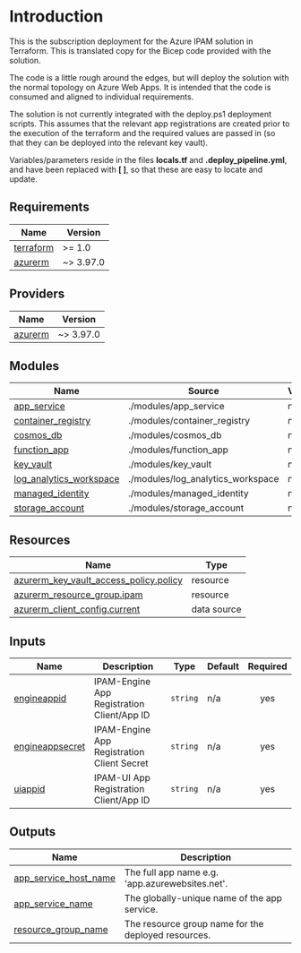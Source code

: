 # Introduction 
This is the subscription deployment for the Azure IPAM solution in Terraform.
This is translated copy for the Bicep code provided with the solution.

The code is a little rough around the edges, but will deploy the solution with the normal topology on Azure Web Apps. It is intended that the code is consumed and aligned to individual requirements.

The solution is not currently integrated with the deploy.ps1 deployment scripts. This assumes that the relevant app registrations are created prior to the execution of the terraform and the required values are passed in (so that they can be deployed into the relevant key vault).

Variables/parameters reside in the files **locals.tf** and **.deploy_pipeline.yml**, and have been replaced with **[ ]**, so that these are easy to locate and update.

<!-- BEGIN_TF_DOCS -->
## Requirements

| Name | Version |
|------|---------|
| <a name="requirement_terraform"></a> [terraform](#requirement\_terraform) | >= 1.0 |
| <a name="requirement_azurerm"></a> [azurerm](#requirement\_azurerm) | ~> 3.97.0 |

## Providers

| Name | Version |
|------|---------|
| <a name="provider_azurerm"></a> [azurerm](#provider\_azurerm) | ~> 3.97.0 |

## Modules

| Name | Source | Version |
|------|--------|---------|
| <a name="module_app_service"></a> [app\_service](#module\_app\_service) | ./modules/app_service | n/a |
| <a name="module_container_registry"></a> [container\_registry](#module\_container\_registry) | ./modules/container_registry | n/a |
| <a name="module_cosmos_db"></a> [cosmos\_db](#module\_cosmos\_db) | ./modules/cosmos_db | n/a |
| <a name="module_function_app"></a> [function\_app](#module\_function\_app) | ./modules/function_app | n/a |
| <a name="module_key_vault"></a> [key\_vault](#module\_key\_vault) | ./modules/key_vault | n/a |
| <a name="module_log_analytics_workspace"></a> [log\_analytics\_workspace](#module\_log\_analytics\_workspace) | ./modules/log_analytics_workspace | n/a |
| <a name="module_managed_identity"></a> [managed\_identity](#module\_managed\_identity) | ./modules/managed_identity | n/a |
| <a name="module_storage_account"></a> [storage\_account](#module\_storage\_account) | ./modules/storage_account | n/a |

## Resources

| Name | Type |
|------|------|
| [azurerm_key_vault_access_policy.policy](https://registry.terraform.io/providers/hashicorp/azurerm/latest/docs/resources/key_vault_access_policy) | resource |
| [azurerm_resource_group.ipam](https://registry.terraform.io/providers/hashicorp/azurerm/latest/docs/resources/resource_group) | resource |
| [azurerm_client_config.current](https://registry.terraform.io/providers/hashicorp/azurerm/latest/docs/data-sources/client_config) | data source |

## Inputs

| Name | Description | Type | Default | Required |
|------|-------------|------|---------|:--------:|
| <a name="input_engineappid"></a> [engineappid](#input\_engineappid) | IPAM-Engine App Registration Client/App ID | `string` | n/a | yes |
| <a name="input_engineappsecret"></a> [engineappsecret](#input\_engineappsecret) | IPAM-Engine App Registration Client Secret | `string` | n/a | yes |
| <a name="input_uiappid"></a> [uiappid](#input\_uiappid) | IPAM-UI App Registration Client/App ID | `string` | n/a | yes |

## Outputs

| Name | Description |
|------|-------------|
| <a name="output_app_service_host_name"></a> [app\_service\_host\_name](#output\_app\_service\_host\_name) | The full app name e.g. 'app.azurewebsites.net'. |
| <a name="output_app_service_name"></a> [app\_service\_name](#output\_app\_service\_name) | The globally-unique name of the app service. |
| <a name="output_resource_group_name"></a> [resource\_group\_name](#output\_resource\_group\_name) | The resource group name for the deployed resources. |
<!-- END_TF_DOCS -->